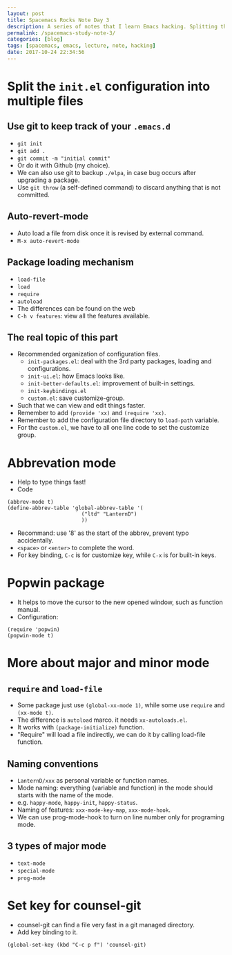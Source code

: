 ```yaml
---
layout: post
title: Spacemacs Rocks Note Day 3
description: A series of notes that I learn Emacs hacking. Splitting the `init.el` file, enabling auto revert mode, package loading mechanism overview, enable abbreivation mode, about popwin package, more about major and minor mode in Eamcs, function and variable naming convention, counsel-git to find files.
permalink: /spacemacs-study-note-3/
categories: [blog]
tags: [spacemacs, emacs, lecture, note, hacking]
date: 2017-10-24 22:34:56
---
```



# Split the `init.el` configuration into multiple files


## Use git to keep track of your `.emacs.d`

-   `git init`
-   `git add .`
-   `git commit -m "initial commit"`
-   Or do it with Github (my choice).
-   We can also use git to backup `./elpa`, in case bug occurs after upgrading a package.
-   Use `git throw` (a self-defined command) to discard anything that is not committed.


## Auto-revert-mode

-   Auto load a file from disk once it is revised by external command.
-   `M-x auto-revert-mode`


## Package loading mechanism

-   `load-file`
-   `load`
-   `require`
-   `autoload`
-   The differences can be found on the web
-   `C-h v features`: view all the features available.


## The real topic of this part

-   Recommended organization of configuration files.
    -   `init-packages.el`: deal with the 3rd party packages, loading and configurations.
    -   `init-ui.el`: how Emacs looks like.
    -   `init-better-defaults.el`: improvement of built-in settings.
    -   `init-keybindings.el`
    -   `custom.el`: save customize-group.
-   Such that we can view and edit things faster.
-   Remember to add `(provide 'xx)` and `(require 'xx)`.
-   Remember to add the configuration file directory to `load-path` variable.
-   For the `custom.el`, we have to all one line code to set the customize group.


# Abbrevation mode

-   Help to type things fast!
-   Code

```emacs-lisp
(abbrev-mode t)
(define-abbrev-table 'global-abbrev-table '(
					    ("ltd" "LanternD")
					    ))
```

-   Recommand: use '8' as the start of the abbrev, prevent typo accidentally.
-   `<space>` or `<enter>` to complete the word.
-   For key binding, `C-c` is for customize key, while `C-x` is for built-in keys.


# Popwin package

-   It helps to move the cursor to the new opened window, such as function manual.
-   Configuration:

```emacs-lisp
(require 'popwin)
(popwin-mode t)
```


# More about major and minor mode


## `require` and `load-file`

-   Some package just use `(global-xx-mode 1)`, while some use `require` and `(xx-mode t)`.
-   The difference is `autoload` marco. it needs `xx-autoloads.el`.
-   It works with `(package-initialize)` function.
-   "Require" will load a file indirectly, we can do it by calling load-file function.


## Naming conventions

-   `LanternD/xxx` as personal variable or function names.
-   Mode naming: everything (variable and function) in the mode should starts with the name of the mode.
-   e.g. `happy-mode`, `happy-init`, `happy-status`.
-   Naming of features: `xxx-mode-key-map`, `xxx-mode-hook`.
-   We can use prog-mode-hook to turn on line number only for programing mode.


## 3 types of major mode

-   `text-mode`
-   `special-mode`
-   `prog-mode`


# Set key for counsel-git

-   counsel-git can find a file very fast in a git managed directory.
-   Add key binding to it.

```emacs-lisp
(global-set-key (kbd "C-c p f") 'counsel-git)
```
